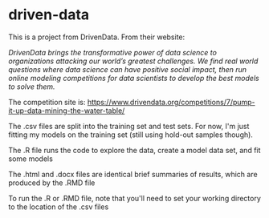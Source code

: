 # driven-data

This is a project from DrivenData.  From their website:

*DrivenData brings the transformative power of data science to organizations attacking our world’s greatest challenges.
We find real world questions where data science can have positive social impact, then run online modeling competitions for data scientists to develop the best models to solve them.*

The competition site is: https://www.drivendata.org/competitions/7/pump-it-up-data-mining-the-water-table/

The .csv files are split into the training set and test sets. For now, I'm just fitting my models on the training set (still using hold-out samples though).

The .R file runs the code to explore the data, create a model data set, and fit some models

The .html and .docx files are identical brief summaries of results, which are produced by the .RMD file 

To run the .R or .RMD file, note that you'll need to set your working directory to the location of the .csv files
